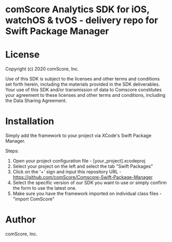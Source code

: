 # comScore Analytics SDK for iOS, watchOS & tvOS - delivery repo for Swift Package Manager

License
=======

Copyright (c) 2020 comScore, Inc.

Use of this SDK is subject to the licenses and other terms and conditions set forth herein, including the materials provided in the SDK deliverables. Your use of this SDK and/or transmission of data to Comscore constitutes your agreement to these licenses and other terms and conditions, including the Data Sharing Agreement.


Installation
============

Simply add the framework to your project via XCode's Swift Package Manager.

Steps:
1. Open your project configuration file - [your_project].xcodeproj
2. Select your project on the left and select the tab "Swift Packages"
3. Click on the '+' sign and input this repository URL - https://github.com/comScore/Comscore-Swift-Package-Manager
4. Select the specific version of our SDK you want to use or simply confirm the form to use the latest one.
5. Make sure you have the framework imported on individual class files - "import ComScore"


Author
======

comScore, Inc.
